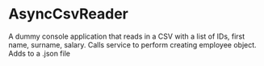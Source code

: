 # AsyncCsvReader
A dummy console application that reads in a CSV with a list of IDs, first name, surname, salary. 
Calls service to perform creating employee object. 
Adds to a .json file
